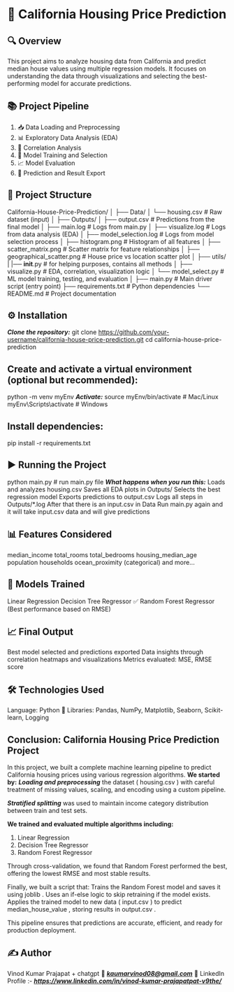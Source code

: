 # 🏡 California Housing Price Prediction

## 🔍 Overview
This project aims to analyze housing data from California and predict median house values using multiple regression models. It focuses on understanding the data through visualizations and selecting the best-performing model for accurate predictions.

## 📚 Project Pipeline
1. 📥 Data Loading and Preprocessing
2. 📊 Exploratory Data Analysis (EDA)
3. 🧮 Correlation Analysis
4. 🧠 Model Training and Selection
5. 📈 Model Evaluation
6. 🔮 Prediction and Result Export

## 📁 Project Structure
California-House-Price-Prediction/
│
├── Data/
│   └── housing.csv               # Raw dataset (input)
│
├── Outputs/
│   ├── output.csv                # Predictions from the final model
│   ├── main.log                  # Logs from main.py
│   ├── visualize.log             # Logs from data analysis (EDA)
│   ├── model_selection.log       # Logs from model selection process
│   ├── histogram.png             # Histogram of all features
│   ├── scatter_matrix.png        # Scatter matrix for feature relationships
│   ├── geographical_scatter.png  # House price vs location scatter plot
│
├── utils/
|   |── __init__.py               # for helping purposes, contains all methods
│   ├── visualize.py              # EDA, correlation, visualization logic
│   └── model_select.py           # ML model training, testing, and evaluation
│
├── main.py                       # Main driver script (entry point)
├── requirements.txt              # Python dependencies
└── README.md                     # Project documentation

## ⚙️ Installation
***Clone the repository:***
git clone https://github.com/your-username/california-house-price-prediction.git
cd california-house-price-prediction

## Create and activate a virtual environment (optional but recommended):
python -m venv myEnv
***Activate:***
source myEnv/bin/activate        # Mac/Linux
myEnv\Scripts\activate           # Windows

## Install dependencies:
pip install -r requirements.txt

## ▶️ Running the Project
python main.py  # run main.py file
***What happens when you run this:***
Loads and analyzes housing.csv
Saves all EDA plots in Outputs/
Selects the best regression model
Exports predictions to output.csv
Logs all steps in Outputs/*.log
After that there is an input.csv in Data
Run main.py again and it will take input.csv data and will give predictions

## 📊 Features Considered
median_income
total_rooms
total_bedrooms
housing_median_age
population
households
ocean_proximity (categorical)
and more...

## 🧠 Models Trained
Linear Regression
Decision Tree Regressor
✅ Random Forest Regressor (Best performance based on RMSE)

## 📈 Final Output
Best model selected and predictions exported
Data insights through correlation heatmaps and visualizations
Metrics evaluated: MSE, RMSE score

## 🛠️ Technologies Used
Language: Python 🐍
Libraries: Pandas, NumPy, Matplotlib, Seaborn, Scikit-learn, Logging

## Conclusion: California Housing Price Prediction Project
In this project, we built a complete machine learning pipeline to predict California housing prices using various regression algorithms. 
**We started by:**
***Loading and preprocessing*** the dataset ( housing.csv ) with careful treatment of missing values, scaling, and encoding using a custom pipeline.

***Stratified splitting*** was used to maintain income category distribution
between train and test sets.

**We trained and evaluated multiple algorithms including:**
1. Linear Regression
2. Decision Tree Regressor
3. Random Forest Regressor

Through cross-validation, we found that Random Forest performed the best,
offering the lowest RMSE and most stable results.

Finally, we built a script that:
Trains the Random Forest model and saves it using joblib .
Uses an if-else logic to skip retraining if the model exists.
Applies the trained model to new data ( input.csv ) to predict
median_house_value , storing results in output.csv .

This pipeline ensures that predictions are accurate, efficient, and ready for
production deployment.


## ✍️ Author
Vinod Kumar Prajapat + chatgpt
📧 ***kaumarvinod08@gmail.com***
🔗 LinkedIn Profile :- ***https://www.linkedin.com/in/vinod-kumar-prajapatpat-v9the/***